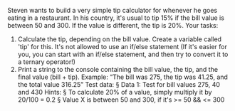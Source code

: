 Steven wants to build a very simple tip calculator for whenever he goes eating in a
restaurant. In his country, it's usual to tip 15% if the bill value is between 50 and 300. If the value is different, the tip is 20%.
Your tasks:

1. Calculate the tip, depending on the bill value. Create a variable called 'tip' for
   this. It's not allowed to use an if/else statement (If it's easier for you, you can
   start with an if/else statement, and then try to convert it to a ternary
   operator!)
2. Print a string to the console containing the bill value, the tip, and the final value
   (bill + tip). Example: “The bill was 275, the tip was 41.25, and the total value
   316.25”
   Test data:
   § Data 1: Test for bill values 275, 40 and 430
   Hints:
   § To calculate 20% of a value, simply multiply it by 20/100 = 0.2
   § Value X is between 50 and 300, if it's >= 50 && <= 300
